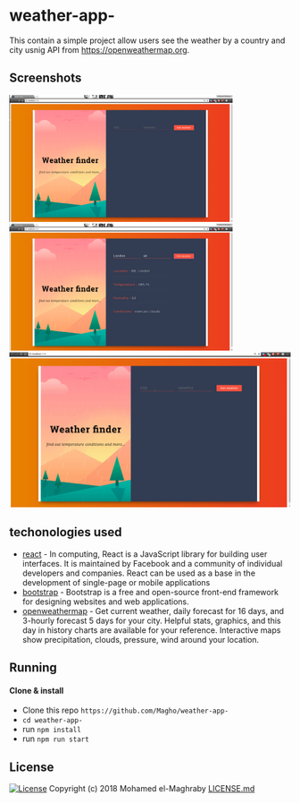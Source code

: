 # weather-app-
This contain a simple project allow users see the weather by a country and city usnig API from https://openweathermap.org.

## Screenshots

<img src="https://github.com/Magho/weather-app-/blob/master/screenshots%20%26%20records/1.png" width="400"> <img src="https://github.com/Magho/weather-app-/blob/master/screenshots%20%26%20records/2.png" width="400"> ![Alt Text](https://github.com/Magho/weather-app-/blob/master/screenshots%20%26%20records/Peek%202018-08-28%2012-02.gif)

## techonologies used

* [react](https://reactjs.org/) - In computing, React is a JavaScript library for building user interfaces. It is maintained by Facebook and a community of individual developers and companies. React can be used as a base in the development of single-page or mobile applications
* [bootstrap](https://getbootstrap.com/) - Bootstrap is a free and open-source front-end framework for designing websites and web applications.
* [openweathermap](https://openweathermap.org./) - Get current weather, daily forecast for 16 days, and 3-hourly forecast 5 days for your city. Helpful stats, graphics, and this day in history charts are available for your reference. Interactive maps show precipitation, clouds, pressure, wind around your location.

## Running

#### Clone & install

* Clone this repo `https://github.com/Magho/weather-app-`
* `cd weather-app-`
* run `npm install`
* run `npm run start`

## License 
[![License](http://img.shields.io/:license-mit-blue.svg?style=flat-square)](http://badges.mit-license.org)
Copyright (c) 2018 Mohamed el-Maghraby
[LICENSE.md](https://github.com/Magho/weather-app-/blob/master/LICENSE)
